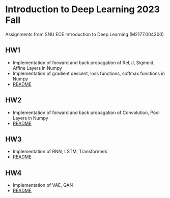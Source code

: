 # Introduction to Deep Learning 2023 Fall
Assignments from SNU ECE Introduction to Deep Learning (M2177.004300)

## HW1
- Implementation of forward and back propagation of ReLU, Sigmoid, Affine Layers in Numpy
- Implementation of gradient descent, loss functions, softmax functions in Numpy
- [README](https://github.com/jaewonlee16/Introduction-to-Deep-Learning/blob/master/hw1/readme.md)

## HW2
- Implementation of forward and back propagation of Convolution, Pool Layers in Numpy
- [README](https://github.com/jaewonlee16/Introduction-to-Deep-Learning/blob/master/HW2_student/readme.md)

## HW3
- Implementation of RNN, LSTM, Transformers
- [README](https://github.com/jaewonlee16/Introduction-to-Deep-Learning/blob/master/hw3/readme.md)

## HW4
- Implementation of VAE, GAN
- [README](https://github.com/jaewonlee16/Introduction-to-Deep-Learning/blob/master/hw4/readme.md)
